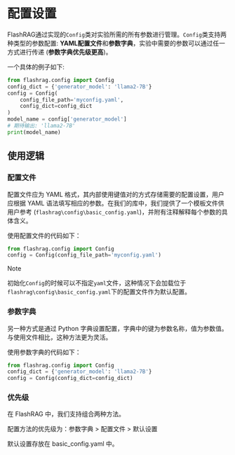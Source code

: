 # 配置设置

FlashRAG通过实现的`Config`类对实验所需的所有参数进行管理。`Config`类支持两种类型的参数配置: **YAML配置文件**和**参数字典**，实验中需要的参数可以通过任一方式进行传递 (**参数字典优先级更高**)。

一个具体的例子如下:
```python
from flashrag.config import Config
config_dict = {'generator_model': 'llama2-7B'}
config = Config(
    config_file_path='myconfig.yaml', 
    config_dict=config_dict
)
model_name = config['generator_model']
# 期待输出: 'llama2-7B'
print(model_name)
```

## 使用逻辑

### 配置文件

配置文件应为 YAML 格式，其内部使用键值对的方式存储需要的配置设置，用户应根据 YAML 语法填写相应的参数。在我们的库中，我们提供了一个模板文件供用户参考 (`flashrag\config\basic_config.yaml`)，并附有注释解释每个参数的具体含义。

使用配置文件的代码如下：
```python
from flashrag.config import Config
config = Config(config_file_path='myconfig.yaml')
```

> [!NOTE]
> 初始化`Config`的时候可以不指定`yaml`文件，这种情况下会加载位于`flashrag\config\basic_config.yaml`下的配置文件作为默认配置。

### 参数字典

另一种方式是通过 Python 字典设置配置，字典中的键为参数名称，值为参数值。与使用文件相比，这种方法更为灵活。

使用参数字典的代码如下：
```python
from flashrag.config import Config
config_dict = {'generator_model': 'llama2-7B'}
config = Config(config_dict=config_dict)
```

### 优先级

在 FlashRAG 中，我们支持组合两种方法。

配置方法的优先级为：参数字典 > 配置文件 > 默认设置

默认设置存放在 basic_config.yaml 中。



